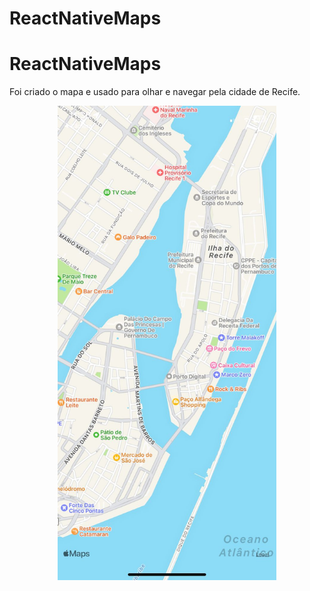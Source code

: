 ﻿# ReactNativeMaps
# ReactNativeMaps

Foi criado o mapa e usado para olhar e navegar pela cidade de Recife.

<p align="center">
  <img src="https://github.com/LuizFelipee96/ReactNativeMaps/blob/main/maprecife.jpg" width="350" title="hover text">
</p>
